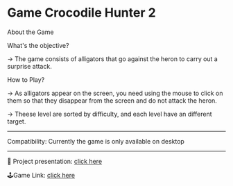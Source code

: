 # Game Crocodile Hunter 2

About the Game

What's the objective?

  -> The game consists of alligators that go against the heron to carry out a surprise attack.

How to Play?

  -> As alligators appear on the screen, you need using the mouse to click on them so that they disappear from the screen and do not attack the heron.

  ->  Theese level are sorted by difficulty, and each level have an different target.
  
------------------------------------------------------------------------------------------------------------------------------

Compatibility: Currently the game is only available on desktop

------------------------------------------------------------------------------------------------------------------------------

<p>💬 Project presentation: <a href="https://docs.google.com/presentation/d/1Qb-zjBcvkoNIPb1TfBvwmxWaAxv8yeeVXdbgR2rHeU0/edit?usp=sharing" rel="noopener noreferrer" target="_blank">click here</a></p>

<p> 🕹️Game Link: <a href="https://rodrigo-felix.github.io/crocodile-hunter2/" rel="noopener noreferrer" target="_blank">click here</a></p>
